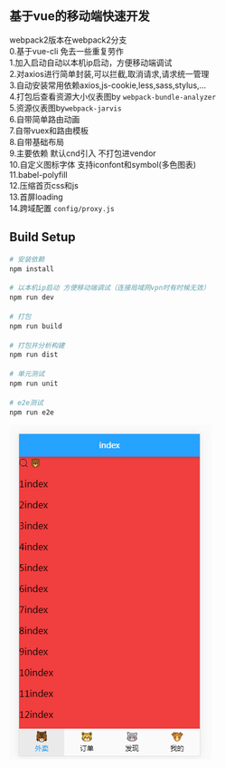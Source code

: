 ## 基于vue的移动端快速开发
webpack2版本在webpack2分支   
0.基于vue-cli 免去一些重复劳作    
1.加入启动自动以本机ip启动，方便移动端调试   
2.对axios进行简单封装,可以拦截,取消请求,请求统一管理   
3.自动安装常用依赖axios,js-cookie,less,sass,stylus,...     
4.打包后查看资源大小仪表图by `webpack-bundle-analyzer`      
5.资源仪表图by`webpack-jarvis`     
6.自带简单路由动画    
7.自带vuex和路由模板   
8.自带基础布局    
9.主要依赖 默认cnd引入 不打包进vendor     
10.自定义图标字体 支持iconfont和symbol(多色图表)   
11.babel-polyfill      
12.压缩首页css和js      
13.首屏loading      
14.跨域配置 `config/proxy.js`


## Build Setup

``` bash
# 安装依赖
npm install

# 以本机ip启动 方便移动端调试（连接局域网vpn时有时候无效）
npm run dev

# 打包
npm run build

# 打包并分析构建
npm run dist

# 单元测试
npm run unit

# e2e测试
npm run e2e
```
![](./1.png)